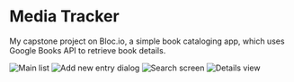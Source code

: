 # Media Tracker
My capstone project on Bloc.io, a simple book cataloging app, which uses Google Books API to retrieve book details.

![Main list](/Screens/1.jpg?raw=true "Main list")
![Add new entry dialog](/Screens/2.jpg?raw=true "Add new entry dialog")
![Search screen](/Screens/3.jpg?raw=true "Search screen")
![Details view](/Screens/4.jpg?raw=true "Details view")
